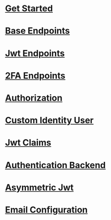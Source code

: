 # [Get Started](get-started.md)
# [Base Endpoints](base-endpoints.md)
# [Jwt Endpoints](jwt-endpoints.md)
# [2FA Endpoints](2fa-endpoints.md)
# [Authorization](authorization.md)
# [Custom Identity User](custom-identity-user.md)
# [Jwt Claims](custom-claims.md)
# [Authentication Backend](custom-authenticator.md)
# [Asymmetric Jwt](asym-jwt.md)
# [Email Configuration](email-config.md)